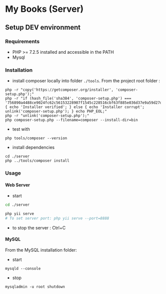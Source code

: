 # My Books (Server)

## Setup DEV environment

### Requirements

- PHP >= 7.2.5  installed and accessible in the PATH
- Mysql

### Installation

- install composer locally into folder `./tools`. From the project root folder : 
```
php -r "copy('https://getcomposer.org/installer', 'composer-setup.php');"
php -r "if (hash_file('sha384', 'composer-setup.php') === '756890a4488ce9024fc62c56153228907f1545c228516cbf63f885e036d37e9a59d27d63f46af1d4d07ee0f76181c7d3') { echo 'Installer verified'; } else { echo 'Installer corrupt'; unlink('composer-setup.php'); } echo PHP_EOL;"
php -r "unlink('composer-setup.php');"
php composer-setup.php --filename=composer --install-dir=bin
```
- test with
```
php tools/composer --version
```
- install dependencies
```
cd ./server
php ../tools/composer install
```

### Usage

#### Web Server
- start 
```bash
cd ./server

php yii serve 
# To set server port: php yii serve --port=8888
```
- to stop the server : Ctrl+C

#### MySQL
From the MySQL installation folder:
- start 
```
mysqld --console
```
- stop 
```
mysqladmin -u root shutdown
```
